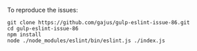 To reproduce the issues:

```
git clone https://github.com/gajus/gulp-eslint-issue-86.git
cd gulp-eslint-issue-86
npm install
node ./node_modules/eslint/bin/eslint.js ./index.js
```

